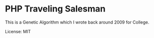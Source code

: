 # PHP Traveling Salesman

This is a Genetic Algorithm which I wrote back around 2009 for College.

License: MIT
